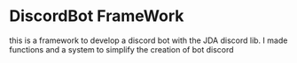 # DiscordBot FrameWork

this is a framework to develop a discord bot with the JDA discord lib. I made functions and a system to simplify the creation of bot discord
